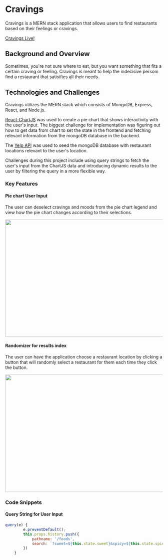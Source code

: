 # Cravings
Cravings is a MERN stack application that allows users to find restaurants based on their feelings or cravings. 

[Cravings Live!](https://cravings-mern.herokuapp.com/#/)

## Background and Overview
Sometimes, you're not sure where to eat, but you want something that fits a certain craving or feeling. Cravings is meant to help the indecisive persom find a restaurant that satisifies all their needs. 

## Technologies and Challenges 
Cravings utilizes the MERN stack which consists of MongoDB, Express, React, and Node.js. 

[React-ChartJS](https://www.npmjs.com/package/react-chartjs-2) was used to create a pie chart that shows interactivity with the user's input. The biggest challenge for implementation was figuring out how to get data from chart to set the state in the frontend and fetching relevant information from the mongoDB database in the backend.

The [Yelp API](https://www.yelp.com/fusion) was used to seed the mongoDB database with restaurant locations relevant to the user's location. 

Challenges during this project include using query strings to fetch the user's input from the ChartJS data and introducing dynamic results to the user by filtering the query in a more flexible way.

### Key Features

#### Pie chart User Input

The user can deselect cravings and moods from the pie chart legend and view how the pie chart changes according to their selections. 

<p align="center">
    <img width="600" height="375" src="https://github.com/kavya-kumar94/cravings/blob/master/ezgif.com-video-to-gif.gif">
</p>

#### Randomizer for results index

The user can have the application choose a restaurant location by clicking a button that will randomly select a restaurant for them each time they click the button.

<p align="center">
    <img width="600" height="375" src="https://github.com/kavya-kumar94/cravings/blob/master/ezgif.com-video-to-gif%20(1).gif">
</p>

### Code Snippets


#### Query String for User Input
```js
query(e) {
        e.preventDefault();
        this.props.history.push({
            pathname: '/foods',
            search: `?sweet=${this.state.sweet}&spicy=${this.state.spicy}&salty=${this.state.salty}&savory=${this.state.savory}&hot=${this.state.hot}&cold=${this.state.cold}&healthy=${this.state.healthy}&junk=${this.state.junk}&happy=${this.state.happy}&sad=${this.state.sad}&hangry=${this.state.hangry}&sick=${this.state.sick}&celebratory=${this.state.celebratory}&stressed=${this.state.stressed}&adventurous=${this.state.adventurous}`
        })
    }
```


